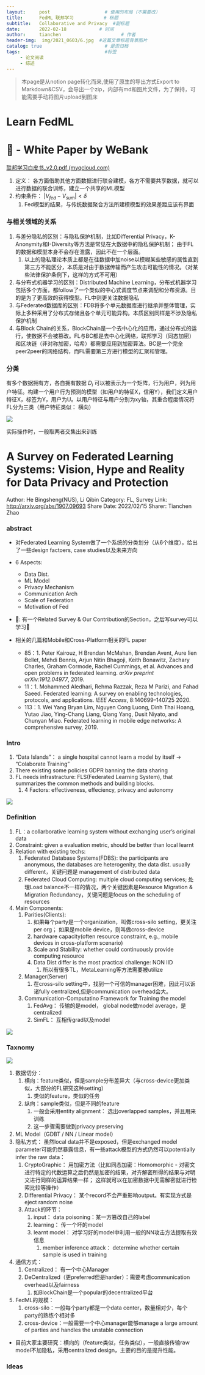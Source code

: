 ```yaml
---
layout:     post                    # 使用的布局（不需要改）
title:      FedML 联邦学习           # 标题 
subtitle:   Collaborative and Privacy  #副标题
date:       2022-02-18            # 时间
author:     tianchen                      # 作者
header-img:  img/2021_0603/6.jpg  #这篇文章标题背景图片  
catalog: true                       # 是否归档
tags:                               #标签
     - 论文阅读
     - 综述
---
```


> 本page是从notion page转化而来,使用了原生的导出方式Export to Markdown&CSV，会导出一个zip，内部有md和图片文件，为了保持，可能需要手动将图片upload到图床

# Learn FedML

# 📔 - White Paper by WeBank

 [联邦学习白皮书_v2.0.pdf (myqcloud.com)](https://aisp-1251170195.cos.ap-hongkong.myqcloud.com/wp-content/uploads/pdf/%E8%81%94%E9%82%A6%E5%AD%A6%E4%B9%A0%E7%99%BD%E7%9A%AE%E4%B9%A6_v2.0.pdf)

1. 定义： 各方面借助其他方面数据进行联合建模，各方不需要共享数据，就可以进行数据的联合训练，建立一个共享的ML模型
2. 约束条件： $|V_{fed} - V_{sum}| < \delta$
    1. Fed模型的结果，与传统数据聚合方法所建模模型的效果差距应该有界面

### 与相关领域的关系

1. 与差分隐私的区别：与隐私保护机制，比如Differential Privacy，K-Anonymity和I-Diversity等方法是常见在大数据中的隐私保护机制； 由于FL的数据和模型本身不会存在泄露，因此不在一个层面。
    1. 以上的隐私理论本质上都是在往数据中加noise以模糊某些敏感的属性直到第三方不能区分，本质是对由于数据传输而产生攻击可能性的情况。（对某些法律保护条例下，这样的方式不可用）
2. 与分布式机器学习的区别：Distributed Machine Learning，分布式机器学习包括多个方面，都follow了一个类似的中心式调度节点来调配和分布资源。目的是为了更高效的获得模型。FL中则更关注数据隐私
3. 与Federated数据库的区别：FDB将多个单元数据库进行继承并整体管理，实际上多种采用了分布式存储且各个单元可能异构。本质区别同样是不涉及隐私保护机制
4. 与Block Chain的关系，BlockChain是一个去中心化的应用，通过分布式的运行，使数据不会被篡改。FL与BC都是去中心化网络，联邦学习（同态加密）和区块链（非对称加密，哈希）都需要应用到加密算法。BC是一个完全peer2peer的网络结构，而FL需要第三方进行模型的汇聚和管理。
    
    
### 分类

有多个数据拥有方，各自拥有数据 $D_i$ 可以被表示为一个矩阵，行为用户，列为用户特征。构建一个用户行为预测的模型（如用户的特征X，信用Y），我们定义用户特征X，标签为Y，用户为U。以用户特征与用户分别为xy轴，其重合程度情况将FL分为三类（用户特征类似： 横向）

![](https://github.com/A-suozhang/MyPicBed/raw/master/img/20220217204600.png)

实际操作时，一般取两者交集出来训练


# A Survey on Federated Learning Systems: Vision, Hype and Reality for Data Privacy and Protection

Author: He Bingsheng(NUS), Li Qibin
Category: FL, Survey
Link: http://arxiv.org/abs/1907.09693
Share Date: 2022/02/15
Sharer: Tianchen Zhao

### abstract

- 对Federated Learning System做了一个系统的分类划分（从6个维度），给出了一些design factoers, case studies以及未来方向
- 6 Aspects:
    - Data Dist.
    - ML Model
    - Privacy Mechanism
    - Communication Arch
    - Scale of Federation
    - Motivation of Fed

- 🔑:  有一个Related Survey & Our Contribution的Section，之后写survey可以学习🔖
- 相关的几篇和Mobile和Cross-Platform相关的FL paper
    - 85：1. Peter Kairouz, H Brendan McMahan, Brendan Avent, Aure ́lien Bellet, Mehdi Bennis, Arjun Nitin Bhagoji, Keith Bonawitz, Zachary Charles, Graham Cormode, Rachel Cummings, et al. Advances and open problems in federated learning. *arXiv preprint arXiv:1912.04977*, 2019.
    - 11：1. Mohammed Aledhari, Rehma Razzak, Reza M Parizi, and Fahad Saeed. Federated learning: A survey on enabling technologies, protocols, and applications. *IEEE Access*, 8:140699–140725 2020.
    - 113：1. Wei Yang Bryan Lim, Nguyen Cong Luong, Dinh Thai Hoang, Yutao Jiao, Ying-Chang Liang, Qiang Yang, Dusit Niyato, and Chunyan Miao. Federated learning in mobile edge networks: A comprehensive survey, 2019.

### Intro

1. “Data Islands”： a single hospital cannot learn a model by itself → “Colaborate Training”
2. There existing some policies GDPR banning the data sharing
3. FL needs infrastracture: FLS(Federated Learning System), that summarizes the common methods and building blocks. 
    1. 4 Factors: effectiveness, effeciency, privacy and autonomy

![](https://github.com/A-suozhang/MyPicBed/raw/master/img/20220217205014.png)

### Definition

1. FL：a collarborative learning system without exchanging user’s original data
2. Constraint: given a evaluation metric, should be better than local learnt
3. Relation with existing techs:
    1. Federated Database Systems(FDBS):  the participants are anonymous, the databases are heterogenity, the data dist. usually different，关键问题是 management of distributed data
    2. Federated Cloud Computing: multiple cloud computing services; 处理Load balance不一样的情况，两个关键因素是Resource Migration & Migration Redundancy，关键问题是focus on the scheduling of resources
4. Main Components: 
    1. Parities(Clients): 
        1. 如果每个party是一个organization，叫做cross-silo setting，更关注per org； 如果是mobile device，则叫做cross-device
        2. hardware capacity(often resource constraint, e.g., mobile devices in cross-platform scenario)
        3. Scale and Stability:  whether could continuously provide computing resource
        4. Data Dist differ is the most practical challenge: NON IID
            1. 所以有很多TL，MetaLearning等方法需要被utilize
    2. Manager(Server)
        1. 在cross-silo setting中，找到一个可信的manager困难，因此可以诉诸fully centralized,但是communication overhead会大。
    3. Communication-Computatino Framework for Training the model
        1. FedAvg： 传输的是model， global node做model average，是centralized
        2. SimFL： 互相传grad以及model
    

![](https://github.com/A-suozhang/MyPicBed/raw/master/img/20220217204938.png)

### Taxnomy

![](https://github.com/A-suozhang/MyPicBed/raw/master/img/20220217204957.png)

1. 数据切分：
    1. 横向：feature类似，但是sample分布差异大（与cross-device更加类似，大部分的FL研究这种setting）
        1. 类似的feature，类似的任务
    2. 纵向：sample类似，但是不同的feature
        1. 一般会采用entity alignment： 选出overlapped samples，并且用来训练
        2. 这一步骤需要做到privacy preserving
2. ML Model（GDBT / NN / Linear model）
3. 隐私方式： 虽然local data并不是exposed，但是exchanged model parameter可能仍然暴露信息，有一些attack模型的方式仍然可以potentially infer the raw data：
    1. CryptoGraphic： 用加密方法（比如同态加密：Homomorphic - 对密文进行特定的代数运算之后仍然是加密的结果，对齐解密所得的结果与对明文进行同样的运算结果一样； 这样就可以在加密数据中无需解密就进行检索比较等操作）
    2. Differential Privacy： 某个record不会严重影响output。有实现方式是eject random noise
    3. Attack的环节：
        1. input： data poisoning：某一方篡改自己的label
        2. learning： 传一个坏的model
        3. learnt model： 对学习好的model中利用一般的NN攻击方法提取有效信息
            1. member inference attack： determine whether certain sample is used in training
4. 通信方式：
    1. Centralized： 有一个中心Manager
    2. DeCentralized（更preferred但是harder）：需要考虑communication overhead以及fairness
        1. 如BlockChain是一个popular的decentralized平台
5. FedML的规模：
    1. cross-silo：一般每个party都是一个data center，数量相对少，每个party的熟练个相对多
    2. cross-device：一般需要一个中心manager能够manage a large amount of parties and handles the unstable connection
- 目前大家主要研究：横向的（feature类似，任务类似），一般直接传输raw model不加隐私，采用centralized design，主要的目的是提升性能。

### Ideas